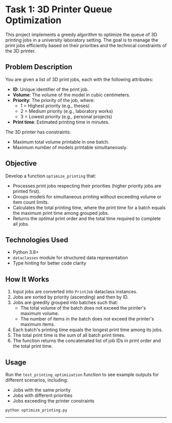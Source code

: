 # Task 1: 3D Printer Queue Optimization

This project implements a greedy algorithm to optimize the queue of 3D printing jobs in a university laboratory setting. The goal is to manage the print jobs efficiently based on their priorities and the technical constraints of the 3D printer.


## Problem Description

You are given a list of 3D print jobs, each with the following attributes:

- **ID**: Unique identifier of the print job.
- **Volume**: The volume of the model in cubic centimeters.
- **Priority**: The priority of the job, where:
  - 1 = Highest priority (e.g., theses)
  - 2 = Medium priority (e.g., laboratory works)
  - 3 = Lowest priority (e.g., personal projects)
- **Print time**: Estimated printing time in minutes.

The 3D printer has constraints:

- Maximum total volume printable in one batch.
- Maximum number of models printable simultaneously.


## Objective

Develop a function `optimize_printing` that:

- Processes print jobs respecting their priorities (higher priority jobs are printed first).
- Groups models for simultaneous printing without exceeding volume or item count limits.
- Calculates the total printing time, where the print time for a batch equals the maximum print time among grouped jobs.
- Returns the optimal print order and the total time required to complete all jobs.


## Technologies Used

- Python 3.8+
- `dataclasses` module for structured data representation
- Type hinting for better code clarity


## How It Works

1. Input jobs are converted into `PrintJob` dataclass instances.
2. Jobs are sorted by priority (ascending) and then by ID.
3. Jobs are greedily grouped into batches such that:
   - The total volume of the batch does not exceed the printer's maximum volume.
   - The number of items in the batch does not exceed the printer's maximum items.
4. Each batch's printing time equals the longest print time among its jobs.
5. The total print time is the sum of all batch print times.
6. The function returns the concatenated list of job IDs in print order and the total print time.


## Usage

Run the `test_printing_optimization` function to see example outputs for different scenarios, including:

- Jobs with the same priority
- Jobs with different priorities
- Jobs exceeding the printer constraints

```bash
python optimize_printing.py

```
---